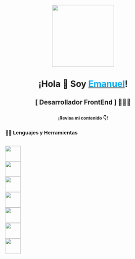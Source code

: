 <p align="center" width="350">
   <img align="center" width="200" src="https://i.ibb.co/1LG0MR7/logo-Foto2023.png" />
   <h1 align="center">¡Hola 👋 Soy 
   <a href="https://emanuelescudero.ar" target='_blank' rel='noopener noreferrer'>
         <span style="color:rgb(0, 171, 240)">Emanuel</span></a>!
   </h1>
   <h2 align="center">[ Desarrollador FrontEnd ] 👨🏻‍💻 <h2>
</p>

<h4 align="center">¡Revisa mi contenido 👇!</h4>

### 👨‍💻 Lenguajes y Herramientas

<br />
<img src='https://i.ibb.co/VH4bp5Y/html.png' style='width: 50px;  display: flex;'  />
<img src='https://i.ibb.co/mDNKpgM/css.png' style='width: 50px;  display: flex;'/>
<img src='https://i.ibb.co/VH4bp5Y/html.png' style='width: 50px;  display: flex;'/>
<img src='https://i.ibb.co/VH4bp5Y/html.png' style='width: 50px;  display: flex;'/>
<img src='https://i.ibb.co/VH4bp5Y/html.png' style='width: 50px;  display: flex;'/>
<img src='https://i.ibb.co/VH4bp5Y/html.png' style='width: 50px;  display: flex;'/>
<img src='https://i.ibb.co/VH4bp5Y/html.png' style='width: 50px;  display: flex;'/>


<!--
**escuderoemanuel/escuderoemanuel** is a ✨ _special_ ✨ repository because its `README.md` (this file) appears on your GitHub profile.

Here are some ideas to get you started:

- 🔭 I’m currently working on ...
- 🌱 I’m currently learning ...
- 👯 I’m looking to collaborate on ...
- 🤔 I’m looking for help with ...
- 💬 Ask me about ...
- 📫 How to reach me: ...
- 😄 Pronouns: ...
- ⚡ Fun fact: ...
-->
